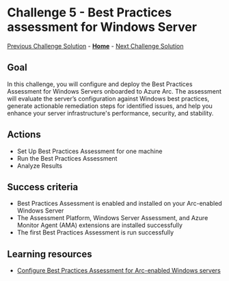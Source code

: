 # Challenge 5 - Best Practices assessment for Windows Server

[Previous Challenge Solution](challenge-04.md) - **[Home](../Readme.md)** - [Next Challenge Solution](challenge-06.md)

## Goal

In this challenge, you will configure and deploy the Best Practices Assessment for Windows Servers onboarded to Azure Arc. The assessment will evaluate the server’s configuration against Windows best practices, generate actionable remediation steps for identified issues, and help you enhance your server infrastructure's performance, security, and stability.

## Actions

- Set Up Best Practices Assessment for one machine
- Run the Best Practices Assessment
- Analyze Results

## Success criteria

- Best Practices Assessment is enabled and installed on your Arc-enabled Windows Server
- The Assessment Platform, Windows Server Assessment, and Azure Monitor Agent (AMA)  extensions are installed successfully
- The first Best Practices Assessment is run successfully

## Learning resources

- [Configure Best Practices Assessment for Arc-enabled Windows servers](https://learn.microsoft.com/windows-server/manage/azure-arc/best-practices-assessment-for-windows-server)

